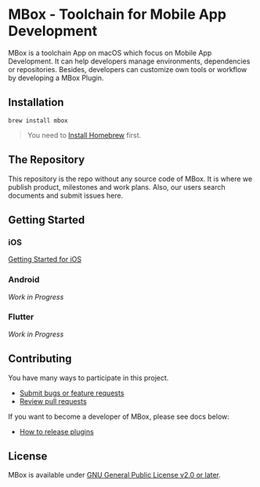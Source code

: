 # MBox - Toolchain for Mobile App Development
MBox is a toolchain App on macOS which focus on Mobile App Development. It can help developers manage environments, dependencies or repositories. Besides, developers can customize own tools or workflow by developing a MBox Plugin.

## Installation
```
brew install mbox
```
> You need to [Install Homebrew](https://brew.sh/) first.

## The Repository

This repository is the repo without any source code of MBox. It is where we publish product, milestones and work plans. Also, our users search documents and submit issues here.

## Getting Started
### iOS
[Getting Started for iOS](./doc/getting_started_ios.md)

### Android
*Work in Progress*

### Flutter
*Work in Progress*

## Contributing
You have many ways to participate in this project.
- [Submit bugs or feature requests](https://github.com/MBoxPlus/mbox/issues)
- [Review pull requests](https://github.com/MBoxPlus/mbox/pulls)

If you want to become a developer of MBox, please see docs below:
- [How to release plugins](./doc/release.md)

## License
MBox is available under [GNU General Public License v2.0 or later](./LICENSE).